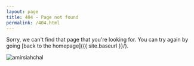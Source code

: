 ```yaml
---
layout: page
title: 404 - Page not found
permalink: /404.html
---
```


Sorry, we can't find that page that you're looking for. You can try again by going [back to the homepage]({{ site.baseurl }}/).

![amirsiahchal](https://raw.githubusercontent.com/amirsiahchal/amirsiahchal.github.io/master/404.gif) 